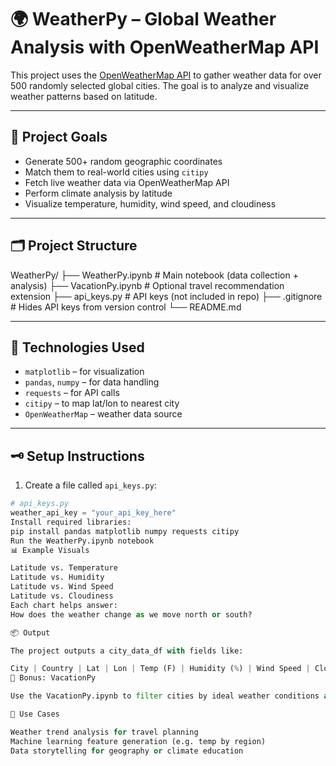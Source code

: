 # 🌍 WeatherPy – Global Weather Analysis with OpenWeatherMap API

This project uses the [OpenWeatherMap API](https://openweathermap.org/api) to gather weather data for over 500 randomly selected global cities. The goal is to analyze and visualize weather patterns based on latitude.

---

## 🧠 Project Goals

- Generate 500+ random geographic coordinates
- Match them to real-world cities using `citipy`
- Fetch live weather data via OpenWeatherMap API
- Perform climate analysis by latitude
- Visualize temperature, humidity, wind speed, and cloudiness

---

## 🗂 Project Structure

WeatherPy/
├── WeatherPy.ipynb # Main notebook (data collection + analysis)
├── VacationPy.ipynb # Optional travel recommendation extension
├── api_keys.py # API keys (not included in repo)
├── .gitignore # Hides API keys from version control
└── README.md


---

## 🔧 Technologies Used

- `matplotlib` – for visualization
- `pandas`, `numpy` – for data handling
- `requests` – for API calls
- `citipy` – to map lat/lon to nearest city
- `OpenWeatherMap` – weather data source

---

## 🗝 Setup Instructions

1. Create a file called `api_keys.py`:

```python
# api_keys.py
weather_api_key = "your_api_key_here"
Install required libraries:
pip install pandas matplotlib numpy requests citipy
Run the WeatherPy.ipynb notebook
📊 Example Visuals

Latitude vs. Temperature
Latitude vs. Humidity
Latitude vs. Wind Speed
Latitude vs. Cloudiness
Each chart helps answer:
How does the weather change as we move north or south?

📦 Output

The project outputs a city_data_df with fields like:

City | Country | Lat | Lon | Temp (F) | Humidity (%) | Wind Speed | Cloudiness
🧭 Bonus: VacationPy

Use the VacationPy.ipynb to filter cities by ideal weather conditions and plot hotel locations on a map using Google Places API.

📌 Use Cases

Weather trend analysis for travel planning
Machine learning feature generation (e.g. temp by region)
Data storytelling for geography or climate education
